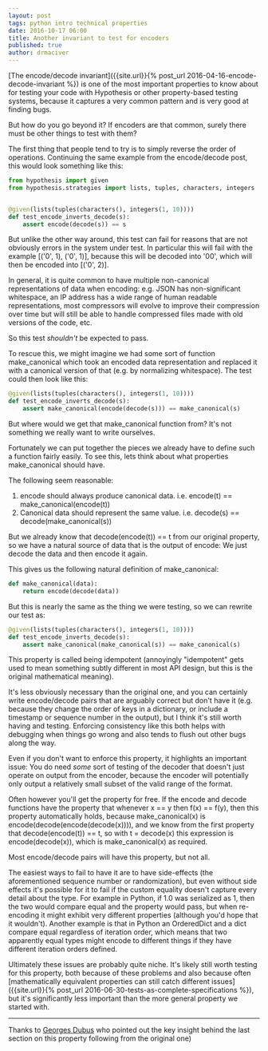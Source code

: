 ```yaml
---
layout: post
tags: python intro technical properties
date: 2016-10-17 06:00
title: Another invariant to test for encoders
published: true
author: drmaciver
---
```


[The encode/decode invariant]({{site.url}}{% post_url 2016-04-16-encode-decode-invariant %})
is one of the most important properties to know about for testing your code with Hypothesis
or other property-based testing systems, because it captures a very common pattern and is
very good at finding bugs.

But how do you go beyond it? If encoders are that common, surely there must be other things
to test with them?

<!--more-->

The first thing that people tend to try is to simply reverse the order of operations. Continuing
the same example from the encode/decode post, this would look something like this:

```python
from hypothesis import given
from hypothesis.strategies import lists, tuples, characters, integers


@given(lists(tuples(characters(), integers(1, 10))))
def test_encode_inverts_decode(s):
    assert encode(decode(s)) == s
```

But unlike the other way around, this test can fail for reasons that are not obviously
errors in the system under test. In particular this will fail with the example [('0', 1), ('0', 1)],
because this will be decoded into '00', which will then be encoded into [('0', 2)].

In general, it is quite common to have multiple non-canonical representations of data
when encoding: e.g. JSON has non-significant whitespace, an IP address has a wide range
of human readable representations, most compressors will evolve to improve their compression
over time but will still be able to handle compressed files made with old versions of
the code, etc.

So this test *shouldn't* be expected to pass.

To rescue this, we might imagine we had some sort of function make\_canonical which
took an encoded data representation and replaced it with a canonical version of that (e.g.
by normalizing whitespace). The test could then look like this:


```python
@given(lists(tuples(characters(), integers(1, 10))))
def test_encode_inverts_decode(s):
    assert make_canonical(encode(decode(s))) == make_canonical(s)
```

But where would we get that make\_canonical function from? It's not something we really
want to write ourselves.

Fortunately we can put together the pieces we already have to define such a function
fairly easily. To see this, lets think about what properties make\_canonical should have.

The following seem reasonable:

1. encode should always produce canonical data. i.e. encode(t) == make_canonical(encode(t))
2. Canonical data should represent the same value. i.e. decode(s) == decode(make_canonical(s))

But we already know that decode(encode(t)) == t from our original property, so we have a
natural source of data that is the output of encode: We just decode the data and then
encode it again.

This gives us the following natural definition of make_canonical:

```python
def make_canonical(data):
    return encode(decode(data))
```

But this is nearly the same as the thing we were testing, so we can rewrite our test as:

```python
@given(lists(tuples(characters(), integers(1, 10))))
def test_encode_inverts_decode(s):
    assert make_canonical(make_canonical(s)) == make_canonical(s)
```

This property is called
being idempotent (annoyingly "idempotent" gets used to mean something subtly different
in most API design, but this is the original mathematical meaning).

It's less obviously necessary than the original one, and you can certainly
write encode/decode pairs that are arguably correct but don't have it (e.g. because
they change the order of keys in a dictionary, or include a timestamp or sequence
number in the output), but I think it's
still worth having and testing. Enforcing consistency like this both helps with debugging
when things go wrong and also tends to flush out other bugs along the way.

Even if you don't want to enforce this property, it highlights an important issue: You
do need *some* sort of testing of the decoder that doesn't just operate on output from
the encoder, because the encoder will potentially only output a relatively small subset
of the valid range of the format.

Often however you'll get the property for free. If the encode and decode functions
have the property that whenever x == y then f(x) == f(y), then this property automatically
holds, because make_canonical(x) is encode(decode(encode(decode(x)))), and we know from the
first property that decode(encode(t)) == t, so with t = decode(x) this expression is
encode(decode(x)), which is make_canonical(x) as required.

Most encode/decode pairs will have this property, but not all.

The easiest ways to fail to have it are to have side-effects (the aforementioned sequence
number or randomization), but even without side effects it's possible for it to fail
if the custom equality doesn't capture every detail about the type. For example in
Python, if 1.0 was serialized as 1, then the two would compare equal and the property
would pass, but when re-encoding it might exhibit very different properties (although
you'd hope that it wouldn't). Another example is that in Python an OrderedDict and a
dict compare equal regardless of iteration order, which means that two apparently
equal types might encode to different things if they have different iteration orders
defined.

Ultimately these issues are probably quite niche. It's likely still worth testing for
this property, both because of these problems and also because often [mathematically
equivalent properties can still catch different issues]({{site.url}}{% post_url 2016-06-30-tests-as-complete-specifications %}),
but it's significantly less important than the more general property we started
with.

--------------------------------------

Thanks to [Georges Dubus](https://twitter.com/georgesdubus) who pointed out
the key insight behind the last section on this property following from the original
one)
